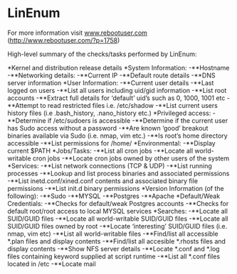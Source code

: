 # LinEnum
For more information visit www.rebootuser.com (http://www.rebootuser.com/?p=1758)

High-level summary of the checks/tasks performed by LinEnum:

*Kernel and distribution release details
*System Information:
-**Hostname
-**Networking details:
-**Current IP
-**Default route details
-**DNS server information
*User Information:
-**Current user details
-**Last logged on users
-**List all users including uid/gid information
-**List root accounts
-**Extract full details for ‘default’ uid’s such as 0, 1000, 1001 etc
-**Attempt to read restricted files i.e. /etc/shadow
-**List current users history files (i.e .bash_history, .nano_history etc.)
*Privileged access:
-**Determine if /etc/sudoers is accessible
-**Determine if the current user has Sudo access without a password
-**Are known ‘good’ breakout binaries available via Sudo (i.e. nmap, vim etc.)
-**Is root’s home directory accessible
-**List permissions for /home/
*Environmental:
-**Display current $PATH
*Jobs/Tasks:
-**List all cron jobs
-**Locate all world-writable cron jobs
-**Locate cron jobs owned by other users of the system
*Services:
-**List network connections (TCP & UDP)
-**List running processes
-**Lookup and list process binaries and associated permissions
-**List inetd.conf/xined.conf contents and associated binary file permissions
-**List init.d binary permissions
*Version Information (of the following):
-**Sudo
-**MYSQL
-**Postgres
-**Apache
*Default/Weak Credentials:
-**Checks for default/weak Postgres accounts
-**Checks for default root/root access to local MYSQL services
*Searches:
-**Locate all SUID/GUID files
-**Locate all world-writable SUID/GUID files
-**Locate all SUID/GUID files owned by root
-**Locate ‘interesting’ SUID/GUID files (i.e. nmap, vim etc)
-**List all world-writable files
-**Find/list all accessible *.plan files and display contents
-**Find/list all accesible *.rhosts files and display contents
-**Show NFS server details
-**Locate *.conf and *.log files containing keyword supplied at script runtime
-**List all *.conf files located in /etc
-**Locate mail
